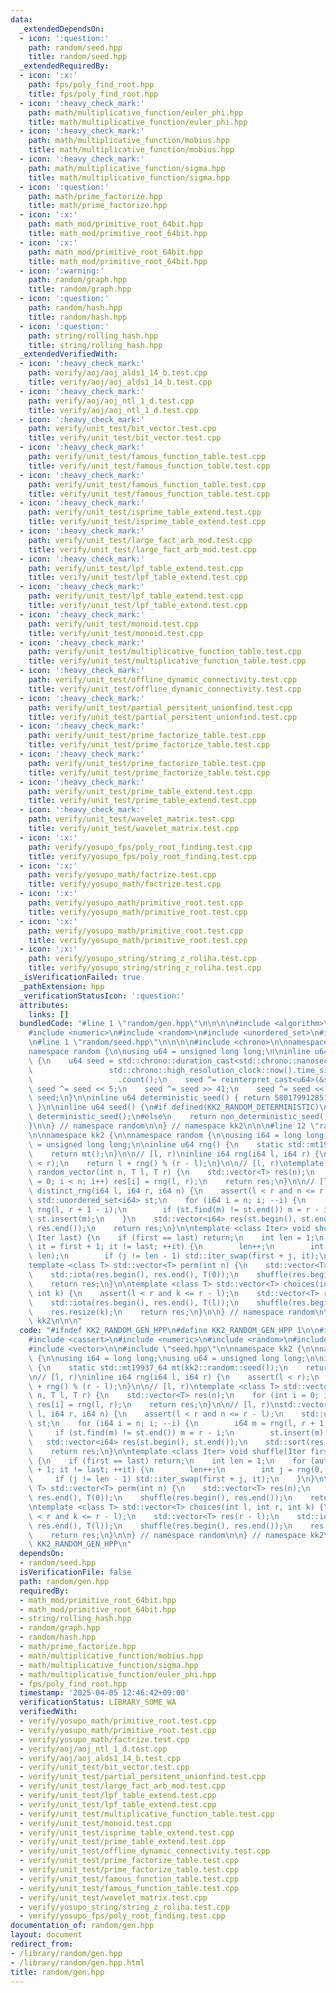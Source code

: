 ```yaml
---
data:
  _extendedDependsOn:
  - icon: ':question:'
    path: random/seed.hpp
    title: random/seed.hpp
  _extendedRequiredBy:
  - icon: ':x:'
    path: fps/poly_find_root.hpp
    title: fps/poly_find_root.hpp
  - icon: ':heavy_check_mark:'
    path: math/multiplicative_function/euler_phi.hpp
    title: math/multiplicative_function/euler_phi.hpp
  - icon: ':heavy_check_mark:'
    path: math/multiplicative_function/mobius.hpp
    title: math/multiplicative_function/mobius.hpp
  - icon: ':heavy_check_mark:'
    path: math/multiplicative_function/sigma.hpp
    title: math/multiplicative_function/sigma.hpp
  - icon: ':question:'
    path: math/prime_factorize.hpp
    title: math/prime_factorize.hpp
  - icon: ':x:'
    path: math_mod/primitive_root_64bit.hpp
    title: math_mod/primitive_root_64bit.hpp
  - icon: ':x:'
    path: math_mod/primitive_root_64bit.hpp
    title: math_mod/primitive_root_64bit.hpp
  - icon: ':warning:'
    path: random/graph.hpp
    title: random/graph.hpp
  - icon: ':question:'
    path: random/hash.hpp
    title: random/hash.hpp
  - icon: ':question:'
    path: string/rolling_hash.hpp
    title: string/rolling_hash.hpp
  _extendedVerifiedWith:
  - icon: ':heavy_check_mark:'
    path: verify/aoj/aoj_alds1_14_b.test.cpp
    title: verify/aoj/aoj_alds1_14_b.test.cpp
  - icon: ':heavy_check_mark:'
    path: verify/aoj/aoj_ntl_1_d.test.cpp
    title: verify/aoj/aoj_ntl_1_d.test.cpp
  - icon: ':heavy_check_mark:'
    path: verify/unit_test/bit_vector.test.cpp
    title: verify/unit_test/bit_vector.test.cpp
  - icon: ':heavy_check_mark:'
    path: verify/unit_test/famous_function_table.test.cpp
    title: verify/unit_test/famous_function_table.test.cpp
  - icon: ':heavy_check_mark:'
    path: verify/unit_test/famous_function_table.test.cpp
    title: verify/unit_test/famous_function_table.test.cpp
  - icon: ':heavy_check_mark:'
    path: verify/unit_test/isprime_table_extend.test.cpp
    title: verify/unit_test/isprime_table_extend.test.cpp
  - icon: ':heavy_check_mark:'
    path: verify/unit_test/large_fact_arb_mod.test.cpp
    title: verify/unit_test/large_fact_arb_mod.test.cpp
  - icon: ':heavy_check_mark:'
    path: verify/unit_test/lpf_table_extend.test.cpp
    title: verify/unit_test/lpf_table_extend.test.cpp
  - icon: ':heavy_check_mark:'
    path: verify/unit_test/lpf_table_extend.test.cpp
    title: verify/unit_test/lpf_table_extend.test.cpp
  - icon: ':heavy_check_mark:'
    path: verify/unit_test/monoid.test.cpp
    title: verify/unit_test/monoid.test.cpp
  - icon: ':heavy_check_mark:'
    path: verify/unit_test/multiplicative_function_table.test.cpp
    title: verify/unit_test/multiplicative_function_table.test.cpp
  - icon: ':heavy_check_mark:'
    path: verify/unit_test/offline_dynamic_connectivity.test.cpp
    title: verify/unit_test/offline_dynamic_connectivity.test.cpp
  - icon: ':heavy_check_mark:'
    path: verify/unit_test/partial_persitent_unionfind.test.cpp
    title: verify/unit_test/partial_persitent_unionfind.test.cpp
  - icon: ':heavy_check_mark:'
    path: verify/unit_test/prime_factorize_table.test.cpp
    title: verify/unit_test/prime_factorize_table.test.cpp
  - icon: ':heavy_check_mark:'
    path: verify/unit_test/prime_factorize_table.test.cpp
    title: verify/unit_test/prime_factorize_table.test.cpp
  - icon: ':heavy_check_mark:'
    path: verify/unit_test/prime_table_extend.test.cpp
    title: verify/unit_test/prime_table_extend.test.cpp
  - icon: ':heavy_check_mark:'
    path: verify/unit_test/wavelet_matrix.test.cpp
    title: verify/unit_test/wavelet_matrix.test.cpp
  - icon: ':x:'
    path: verify/yosupo_fps/poly_root_finding.test.cpp
    title: verify/yosupo_fps/poly_root_finding.test.cpp
  - icon: ':x:'
    path: verify/yosupo_math/factrize.test.cpp
    title: verify/yosupo_math/factrize.test.cpp
  - icon: ':x:'
    path: verify/yosupo_math/primitive_root.test.cpp
    title: verify/yosupo_math/primitive_root.test.cpp
  - icon: ':x:'
    path: verify/yosupo_math/primitive_root.test.cpp
    title: verify/yosupo_math/primitive_root.test.cpp
  - icon: ':x:'
    path: verify/yosupo_string/string_z_roliha.test.cpp
    title: verify/yosupo_string/string_z_roliha.test.cpp
  _isVerificationFailed: true
  _pathExtension: hpp
  _verificationStatusIcon: ':question:'
  attributes:
    links: []
  bundledCode: "#line 1 \"random/gen.hpp\"\n\n\n\n#include <algorithm>\n#include <cassert>\n\
    #include <numeric>\n#include <random>\n#include <unordered_set>\n#include <vector>\n\
    \n#line 1 \"random/seed.hpp\"\n\n\n\n#include <chrono>\n\nnamespace kk2 {\n\n\
    namespace random {\n\nusing u64 = unsigned long long;\n\ninline u64 non_deterministic_seed()\
    \ {\n    u64 seed = std::chrono::duration_cast<std::chrono::nanoseconds>(\n  \
    \                 std::chrono::high_resolution_clock::now().time_since_epoch())\n\
    \                   .count();\n    seed ^= reinterpret_cast<u64>(&seed);\n   \
    \ seed ^= seed << 5;\n    seed ^= seed >> 41;\n    seed ^= seed << 20;\n    return\
    \ seed;\n}\n\ninline u64 deterministic_seed() { return 5801799128519729247ull;\
    \ }\n\ninline u64 seed() {\n#if defined(KK2_RANDOM_DETERMINISTIC)\n    return\
    \ deterministic_seed();\n#else\n    return non_deterministic_seed();\n#endif\n\
    }\n\n} // namespace random\n\n} // namespace kk2\n\n\n#line 12 \"random/gen.hpp\"\
    \n\nnamespace kk2 {\n\nnamespace random {\n\nusing i64 = long long;\nusing u64\
    \ = unsigned long long;\n\ninline u64 rng() {\n    static std::mt19937_64 mt(kk2::random::seed());\n\
    \    return mt();\n}\n\n// [l, r)\ninline i64 rng(i64 l, i64 r) {\n    assert(l\
    \ < r);\n    return l + rng() % (r - l);\n}\n\n// [l, r)\ntemplate <class T> std::vector<T>\
    \ random_vector(int n, T l, T r) {\n    std::vector<T> res(n);\n    for (int i\
    \ = 0; i < n; i++) res[i] = rng(l, r);\n    return res;\n}\n\n// [l, r)\nstd::vector<i64>\
    \ distinct_rng(i64 l, i64 r, i64 n) {\n    assert(l < r and n <= r - l);\n   \
    \ std::unordered_set<i64> st;\n    for (i64 i = n; i; --i) {\n        i64 m =\
    \ rng(l, r + 1 - i);\n        if (st.find(m) != st.end()) m = r - i;\n       \
    \ st.insert(m);\n    }\n    std::vector<i64> res(st.begin(), st.end());\n    std::sort(res.begin(),\
    \ res.end());\n    return res;\n}\n\ntemplate <class Iter> void shuffle(Iter first,\
    \ Iter last) {\n    if (first == last) return;\n    int len = 1;\n    for (auto\
    \ it = first + 1; it != last; ++it) {\n        len++;\n        int j = rng(0,\
    \ len);\n        if (j != len - 1) std::iter_swap(first + j, it);\n    }\n}\n\n\
    template <class T> std::vector<T> perm(int n) {\n    std::vector<T> res(n);\n\
    \    std::iota(res.begin(), res.end(), T(0));\n    shuffle(res.begin(), res.end());\n\
    \    return res;\n}\n\ntemplate <class T> std::vector<T> choices(int l, int r,\
    \ int k) {\n    assert(l < r and k <= r - l);\n    std::vector<T> res(r - l);\n\
    \    std::iota(res.begin(), res.end(), T(l));\n    shuffle(res.begin(), res.end());\n\
    \    res.resize(k);\n    return res;\n}\n\n} // namespace random\n\n} // namespace\
    \ kk2\n\n\n"
  code: "#ifndef KK2_RANDOM_GEN_HPP\n#define KK2_RANDOM_GEN_HPP 1\n\n#include <algorithm>\n\
    #include <cassert>\n#include <numeric>\n#include <random>\n#include <unordered_set>\n\
    #include <vector>\n\n#include \"seed.hpp\"\n\nnamespace kk2 {\n\nnamespace random\
    \ {\n\nusing i64 = long long;\nusing u64 = unsigned long long;\n\ninline u64 rng()\
    \ {\n    static std::mt19937_64 mt(kk2::random::seed());\n    return mt();\n}\n\
    \n// [l, r)\ninline i64 rng(i64 l, i64 r) {\n    assert(l < r);\n    return l\
    \ + rng() % (r - l);\n}\n\n// [l, r)\ntemplate <class T> std::vector<T> random_vector(int\
    \ n, T l, T r) {\n    std::vector<T> res(n);\n    for (int i = 0; i < n; i++)\
    \ res[i] = rng(l, r);\n    return res;\n}\n\n// [l, r)\nstd::vector<i64> distinct_rng(i64\
    \ l, i64 r, i64 n) {\n    assert(l < r and n <= r - l);\n    std::unordered_set<i64>\
    \ st;\n    for (i64 i = n; i; --i) {\n        i64 m = rng(l, r + 1 - i);\n   \
    \     if (st.find(m) != st.end()) m = r - i;\n        st.insert(m);\n    }\n \
    \   std::vector<i64> res(st.begin(), st.end());\n    std::sort(res.begin(), res.end());\n\
    \    return res;\n}\n\ntemplate <class Iter> void shuffle(Iter first, Iter last)\
    \ {\n    if (first == last) return;\n    int len = 1;\n    for (auto it = first\
    \ + 1; it != last; ++it) {\n        len++;\n        int j = rng(0, len);\n   \
    \     if (j != len - 1) std::iter_swap(first + j, it);\n    }\n}\n\ntemplate <class\
    \ T> std::vector<T> perm(int n) {\n    std::vector<T> res(n);\n    std::iota(res.begin(),\
    \ res.end(), T(0));\n    shuffle(res.begin(), res.end());\n    return res;\n}\n\
    \ntemplate <class T> std::vector<T> choices(int l, int r, int k) {\n    assert(l\
    \ < r and k <= r - l);\n    std::vector<T> res(r - l);\n    std::iota(res.begin(),\
    \ res.end(), T(l));\n    shuffle(res.begin(), res.end());\n    res.resize(k);\n\
    \    return res;\n}\n\n} // namespace random\n\n} // namespace kk2\n\n#endif //\
    \ KK2_RANDOM_GEN_HPP\n"
  dependsOn:
  - random/seed.hpp
  isVerificationFile: false
  path: random/gen.hpp
  requiredBy:
  - math_mod/primitive_root_64bit.hpp
  - math_mod/primitive_root_64bit.hpp
  - string/rolling_hash.hpp
  - random/graph.hpp
  - random/hash.hpp
  - math/prime_factorize.hpp
  - math/multiplicative_function/mobius.hpp
  - math/multiplicative_function/sigma.hpp
  - math/multiplicative_function/euler_phi.hpp
  - fps/poly_find_root.hpp
  timestamp: '2025-04-05 12:46:42+09:00'
  verificationStatus: LIBRARY_SOME_WA
  verifiedWith:
  - verify/yosupo_math/primitive_root.test.cpp
  - verify/yosupo_math/primitive_root.test.cpp
  - verify/yosupo_math/factrize.test.cpp
  - verify/aoj/aoj_ntl_1_d.test.cpp
  - verify/aoj/aoj_alds1_14_b.test.cpp
  - verify/unit_test/bit_vector.test.cpp
  - verify/unit_test/partial_persitent_unionfind.test.cpp
  - verify/unit_test/large_fact_arb_mod.test.cpp
  - verify/unit_test/lpf_table_extend.test.cpp
  - verify/unit_test/lpf_table_extend.test.cpp
  - verify/unit_test/multiplicative_function_table.test.cpp
  - verify/unit_test/monoid.test.cpp
  - verify/unit_test/isprime_table_extend.test.cpp
  - verify/unit_test/prime_table_extend.test.cpp
  - verify/unit_test/offline_dynamic_connectivity.test.cpp
  - verify/unit_test/prime_factorize_table.test.cpp
  - verify/unit_test/prime_factorize_table.test.cpp
  - verify/unit_test/famous_function_table.test.cpp
  - verify/unit_test/famous_function_table.test.cpp
  - verify/unit_test/wavelet_matrix.test.cpp
  - verify/yosupo_string/string_z_roliha.test.cpp
  - verify/yosupo_fps/poly_root_finding.test.cpp
documentation_of: random/gen.hpp
layout: document
redirect_from:
- /library/random/gen.hpp
- /library/random/gen.hpp.html
title: random/gen.hpp
---
```

